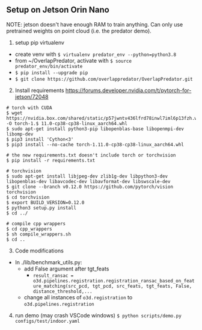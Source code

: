 ## Setup on Jetson Orin Nano

NOTE: jetson doesn't have enough RAM to train anything. Can only use pretrained weights on point cloud (i.e. the predator demo).

1. setup pip virtualenv
- create venv with ```$ virtualenv predator_env --python=python3.8```
- from ~/OverlapPredator, activate with ```$ source predator_env/bin/activate```
- ```$ pip install --upgrade pip```
- ```$ git clone https://github.com/overlappredator/OverlapPredator.git```

2. Install requirements
https://forums.developer.nvidia.com/t/pytorch-for-jetson/72048

```
# torch with CUDA
$ wget https://nvidia.box.com/shared/static/p57jwntv436lfrd78inwl7iml6p13fzh.whl -O torch-1.$ 11.0-cp38-cp38-linux_aarch64.whl
$ sudo apt-get install python3-pip libopenblas-base libopenmpi-dev libomp-dev
$ pip3 install 'Cython<3'
$ pip3 install --no-cache torch-1.11.0-cp38-cp38-linux_aarch64.whl

# the new requirements.txt doesn't include torch or torchvision
$ pip install -r requirements.txt 

# torchvision
$ sudo apt-get install libjpeg-dev zlib1g-dev libpython3-dev libopenblas-dev libavcodec-dev libavformat-dev libswscale-dev
$ git clone --branch v0.12.0 https://github.com/pytorch/vision torchvision
$ cd torchvision
$ export BUILD_VERSION=0.12.0
$ python3 setup.py install
$ cd ../ 

# compile cpp wrappers
$ cd cpp_wrappers
$ sh compile_wrappers.sh
$ cd ..
```
3.  Code modifications
- In ./lib/benchmark_utils.py:
   - add False argument after tgt_feats 
      - ```result_ransac = o3d.pipelines.registration.registration_ransac_based_on_feature_matching(src_pcd, tgt_pcd, src_feats, tgt_feats, False, distance_threshold,...```
   -  change all instances of ```o3d.registration``` to ```o3d.pipelines.registration```

4. run demo (may crash VSCode windows)
```$ python scripts/demo.py configs/test/indoor.yaml```



